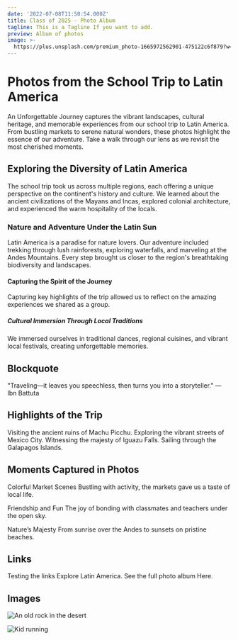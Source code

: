 ```yaml
---
date: '2022-07-08T11:50:54.000Z'
title: Class of 2025 - Photo Album
tagline: This is a Tagline If you want to add.
preview: Album of photos
image: >-
  https://plus.unsplash.com/premium_photo-1665972562901-475122c6f879?w=800&auto=format&fit=crop&q=60&ixlib=rb-4.0.3&ixid=M3wxMjA3fDB8MHxzZWFyY2h8MTA1fHxraWRzJTIwb24lMjBob2xpZGF5fGVufDB8MHwwfHx8MA%3D%3D
---
```


# Photos from the School Trip to Latin America
An Unforgettable Journey captures the vibrant landscapes, cultural heritage, and memorable experiences from our school trip to Latin America. From bustling markets to serene natural wonders, these photos highlight the essence of our adventure. Take a walk through our lens as we revisit the most cherished moments.

## Exploring the Diversity of Latin America
The school trip took us across multiple regions, each offering a unique perspective on the continent's history and culture. We learned about the ancient civilizations of the Mayans and Incas, explored colonial architecture, and experienced the warm hospitality of the locals.

### Nature and Adventure Under the Latin Sun
Latin America is a paradise for nature lovers. Our adventure included trekking through lush rainforests, exploring waterfalls, and marveling at the Andes Mountains. Every step brought us closer to the region's breathtaking biodiversity and landscapes.

#### Capturing the Spirit of the Journey
Capturing key highlights of the trip allowed us to reflect on the amazing experiences we shared as a group.

##### Cultural Immersion Through Local Traditions
We immersed ourselves in traditional dances, regional cuisines, and vibrant local festivals, creating unforgettable memories.

## Blockquote
"Traveling—it leaves you speechless, then turns you into a storyteller."
— Ibn Battuta

## Highlights of the Trip
Visiting the ancient ruins of Machu Picchu.
Exploring the vibrant streets of Mexico City.
Witnessing the majesty of Iguazu Falls.
Sailing through the Galapagos Islands.
## Moments Captured in Photos
Colorful Market Scenes
Bustling with activity, the markets gave us a taste of local life.

Friendship and Fun
The joy of bonding with classmates and teachers under the open sky.

Nature’s Majesty
From sunrise over the Andes to sunsets on pristine beaches.

## Links
Testing the links Explore Latin America.
See the full photo album Here.

## Images

![An old rock in the desert](https://plus.unsplash.com/premium_photo-1665972562901-475122c6f879?w=800&auto=format&fit=crop&q=60&ixlib=rb-4.0.3&ixid=M3wxMjA3fDB8MHxzZWFyY2h8MTA1fHxraWRzJTIwb24lMjBob2xpZGF5fGVufDB8MHwwfHx8MA%3D%3D)


![Kid running](https://images.unsplash.com/photo-1532341556711-1c37110eaaac?w=800&auto=format&fit=crop&q=60&ixlib=rb-4.0.3&ixid=M3wxMjA3fDB8MHxzZWFyY2h8Mzh8fGtpZHMlMjBvbiUyMGhvbGlkYXl8ZW58MHwwfDB8fHww)
